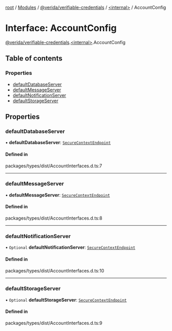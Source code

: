 [root](../README.md) / [Modules](../modules.md) / [@verida/verifiable-credentials](../modules/verida_verifiable_credentials.md) / [<internal\>](../modules/verida_verifiable_credentials._internal_.md) / AccountConfig

# Interface: AccountConfig

[@verida/verifiable-credentials](../modules/verida_verifiable_credentials.md).[<internal\>](../modules/verida_verifiable_credentials._internal_.md).AccountConfig

## Table of contents

### Properties

- [defaultDatabaseServer](verida_verifiable_credentials._internal_.AccountConfig.md#defaultdatabaseserver)
- [defaultMessageServer](verida_verifiable_credentials._internal_.AccountConfig.md#defaultmessageserver)
- [defaultNotificationServer](verida_verifiable_credentials._internal_.AccountConfig.md#defaultnotificationserver)
- [defaultStorageServer](verida_verifiable_credentials._internal_.AccountConfig.md#defaultstorageserver)

## Properties

### defaultDatabaseServer

• **defaultDatabaseServer**: [`SecureContextEndpoint`](verida_verifiable_credentials._internal_.SecureContextEndpoint.md)

#### Defined in

packages/types/dist/AccountInterfaces.d.ts:7

___

### defaultMessageServer

• **defaultMessageServer**: [`SecureContextEndpoint`](verida_verifiable_credentials._internal_.SecureContextEndpoint.md)

#### Defined in

packages/types/dist/AccountInterfaces.d.ts:8

___

### defaultNotificationServer

• `Optional` **defaultNotificationServer**: [`SecureContextEndpoint`](verida_verifiable_credentials._internal_.SecureContextEndpoint.md)

#### Defined in

packages/types/dist/AccountInterfaces.d.ts:10

___

### defaultStorageServer

• `Optional` **defaultStorageServer**: [`SecureContextEndpoint`](verida_verifiable_credentials._internal_.SecureContextEndpoint.md)

#### Defined in

packages/types/dist/AccountInterfaces.d.ts:9
